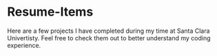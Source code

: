 # Resume-Items

Here are a few projects I have completed during my time at Santa Clara Univertisty. Feel free to check them out to better understand my coding experience.
